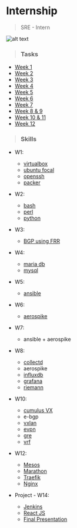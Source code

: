# Internship

> SRE - Intern

![alt text](https://securecdn.pymnts.com/wp-content/uploads/2020/01/Score-Card-Company-Image-25.png "Company")

>### Tasks

* [Week 1](https://github.com/alwaysiamkk/Internship/tree/main/Week%201)
* [Week 2](https://github.com/alwaysiamkk/Internship/tree/main/Week%202)
* [Week 3](https://github.com/alwaysiamkk/Internship/tree/main/Week%203)
* [Week 4](https://github.com/alwaysiamkk/Internship/tree/main/Week%204)
* [Week 5](https://github.com/alwaysiamkk/Internship/tree/main/Week%205)
* [Week 6](https://github.com/alwaysiamkk/Internship/tree/main/Week%206)
* [Week 7](https://github.com/alwaysiamkk/Internship/tree/main/Week%207)
* [Week 8 & 9](https://github.com/alwaysiamkk/Internship/tree/main/Week%208)
* [Week 10 & 11](https://github.com/alwaysiamkk/Internship/tree/main/Week%2010%20%26%2011)
* [Week 12](https://github.com/alwaysiamkk/Internship/tree/main/Week%2012)


>### Skills
 
 * W1:
    * [virtualbox](https://www.virtualbox.org)
    * [ubuntu focal](https://releases.ubuntu.com/20.04/)
    * [openssh](https://www.openssh.com)
    * [packer](https://www.packer.io)
 
 * W2:
    * [bash](https://www.gnu.org/software/bash/)
    * [perl](https://www.perl.com/article/perl-and-cgi/)
    * [python](https://www.python.org)

* W3:
    * [BGP using FRR](https://docs.frrouting.org/en/latest/bgp.html)

* W4:
    * [maria db](https://mariadb.org)
    * [mysql](https://dev.mysql.com/doc/)

* W5:
    * [ansible](https://www.ansible.com)

* W6:
    * [aerospike](https://aerospike.com)

* W7:
    * ansible + aerospike

* W8:
    * [collectd](https://collectd.org)
    * aerospike
    * [influxdb](https://www.influxdata.com)
    * [grafana](https://grafana.com)
    * [riemann](https://riemann.io)

* W10:
    * [cumulus VX](https://docs.nvidia.com/networking-ethernet-software/cumulus-vx/VirtualBox/)
    * e-bgp
    * [vxlan](https://docs.nvidia.com/networking-ethernet-software/cumulus-linux-43/Network-Virtualization/VXLAN-Routing/)
    * [evpn](https://docs.nvidia.com/networking-ethernet-software/cumulus-linux-43/Network-Virtualization/Ethernet-Virtual-Private-Network-EVPN/)
    * [gre](https://docs.nvidia.com/networking-ethernet-software/cumulus-linux-36/Layer-3/GRE-Tunneling/)
    * [vrf](https://docs.nvidia.com/networking-ethernet-software/cumulus-linux-41/Layer-3/Virtual-Routing-and-Forwarding-VRF/)

* W12:
    * [Mesos](http://mesos.apache.org)
    * [Marathon](https://mesosphere.github.io/marathon/)
    * [Traefik](https://traefik.io)
    * [Nginx](https://www.nginx.com)

* Project - W14:
    * [Jenkins](https://www.jenkins.io/)
    * [React JS](https://reactjs.org/)
    * [Final Presentation](https://docs.google.com/presentation/d/1HbAnT2bZQgdWFROQA0f5rIGuIYfJ2KUnvTXj9Vv21Eg/edit#slide=id.p)
